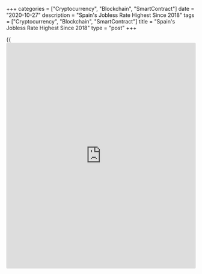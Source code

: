 +++
categories = ["Cryptocurrency", "Blockchain", "SmartContract"]
date = "2020-10-27"
description = "Spain's Jobless Rate Highest Since 2018"
tags = ["Cryptocurrency", "Blockchain", "SmartContract"]
title = "Spain's Jobless Rate Highest Since 2018"
type = "post"
+++

{{<iframe id="large-banner" src="https://www.bounty.group/#slide=6.0" width="100%" height="600" scrolling="no" style="border: 0px solid rgb(216, 221, 230); border-radius: 3px;">}}

Spain's unemployment rate increased in the third quarter to the highest
level since early 2018 as the [coronavirus][1] pandemic took its toll on
the labor market, the statistical office INE reported Tuesday.

The unemployment rate rose to 16.26 percent in the third quarter from
15.33 percent in the second quarter. This was the third consecutive rise
and was also above economists' forecast of 15.9 percent.

The rate reached its highest level since the first quarter of 2018, when
it stood at 16.74 percent.

The number of unemployed increased to 3.722 million from 3.368 million
in the preceding quarter. At the same time, employment advanced by
569,600 to 19.176 million in the third quarter.

For comments and feedback [contact](https://www.playgroundfx.com/contact/): editorial@rtt[news](https://www.letsplayfx.com/blog/forex-news-website/).com

[Economic News][2]

 **What parts of the world are seeing the best (and worst) economic
performances lately? Click[here][3] to check out our [Econ Scorecard][3]
and find out! See up-to-the-moment [ranking](https://www.playgroundfx.com/blog/crypto-exchange-ranking/)s for the best and worst
performers in [GDP][3], [unemployment rate][4], [inflation][5] and much
more.**

   1. www.rtt[news](https://www.letsplayfx.com/blog/forex-news-website/).com/list/coronavirus.aspx
   2. www.rtt[news](https://www.letsplayfx.com/blog/forex-news-website/).com/Content/EconomicNews.aspx
   3. www.rtt[news](https://www.letsplayfx.com/blog/forex-news-website/).com/economic-scorecard/world-rank/GDP/highest-performance.aspx
   4. www.rtt[news](https://www.letsplayfx.com/blog/forex-news-website/).com/economic-scorecard/world-rank/unemployment-rate/lowest-performance.aspx
   5. www.rtt[news](https://www.letsplayfx.com/blog/forex-news-website/).com/economic-scorecard/world-rank/CPI/highest-performance.aspx